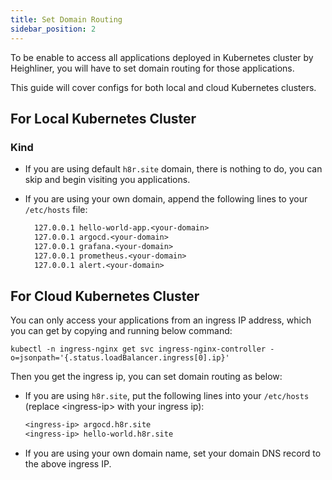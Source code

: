 ```yaml
---
title: Set Domain Routing
sidebar_position: 2
---
```


To be enable to access all applications deployed in Kubernetes cluster by Heighliner,
you will have to set domain routing for those applications.

This guide will cover configs for both local and cloud Kubernetes clusters.

## For Local Kubernetes Cluster

### Kind

- If you are using default `h8r.site` domain, there is nothing to do, you can skip and begin visiting you applications.

- If you are using your own domain, append the following lines to your `/etc/hosts` file:

    ```txt
      127.0.0.1 hello-world-app.<your-domain>
      127.0.0.1 argocd.<your-domain>
      127.0.0.1 grafana.<your-domain>
      127.0.0.1 prometheus.<your-domain>
      127.0.0.1 alert.<your-domain>
    ```

## For Cloud Kubernetes Cluster

You can only access your applications from an ingress IP address, which you can get by copying and running below command:

```shell
kubectl -n ingress-nginx get svc ingress-nginx-controller -o=jsonpath='{.status.loadBalancer.ingress[0].ip}'
```

Then you get the ingress ip, you can set domain routing as below:

- If you are using `h8r.site`, put the following lines into your `/etc/hosts` (replace <ingress-ip\> with your ingress ip):

  ```txt
  <ingress-ip> argocd.h8r.site
  <ingress-ip> hello-world.h8r.site
  ```

- If you are using your own domain name, set your domain DNS record to the above ingress IP.

